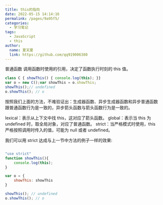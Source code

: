 ```yaml
---
title: this的指向
date: 2022-05-15 14:14:16
permalink: /pages/9a95f5/
categories: 
  - 学习笔记
tags: 
  - JavaScript
  - this
author: 
  name: 夏天夏
  link: https://github.com/qq919006380
---
```

普通函数
调用函数时使用的引用，决定了函数执行时刻的 this 值。

```js
class C { showThis() { console.log(this); }}
var o = new C();var showThis = o.showThis;
showThis();// undefined
o.showThis(); // o
```
按照我们上面的方法，不难验证出：生成器函数、异步生成器函数和异步普通函数跟普通函数行为是一致的，异步箭头函数与箭头函数行为是一致的。

lexical：表示从上下文中找 this，这对应了箭头函数。
global：表示当 this 为 undefined 时，取全局对象，对应了普通函数。
strict：当严格模式时使用，this 严格按照调用时传入的值，可能为 null 或者 undefined。

我们可以用 strict 达成与上一节中方法的例子一样的效果:
```js

"use strict"
function showThis(){
    console.log(this);
}

var o = {
    showThis: showThis
}

showThis(); // undefined
o.showThis(); // o
```